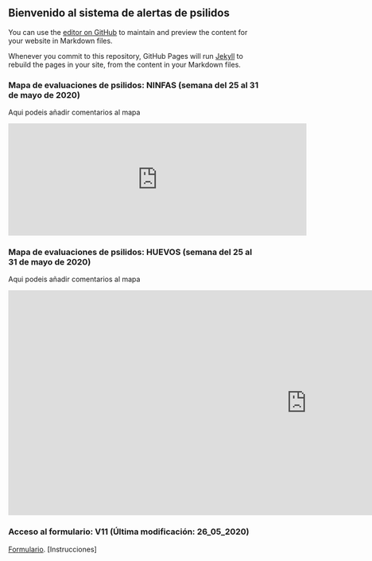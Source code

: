 ## Bienvenido al sistema de alertas de psilidos

You can use the [editor on GitHub](https://github.com/vacashot/asoprofit/edit/master/README.md) to maintain and preview the content for your website in Markdown files.

Whenever you commit to this repository, GitHub Pages will run [Jekyll](https://jekyllrb.com/) to rebuild the pages in your site, from the content in your Markdown files.

### Mapa de evaluaciones de psilidos: NINFAS (semana del 25 al 31 de mayo de 2020)
Aqui podeis añadir comentarios al mapa
<iframe width="600" height="226" 
style="border: 0px solid #AAA; width: 600px; height: 226px;" 
src="https://vacashot.github.io/asoprofit.github.com/">
</iframe>

### Mapa de evaluaciones de psilidos: HUEVOS (semana del 25 al 31 de mayo de 2020)

Aqui podeis añadir comentarios al mapa
<iframe width="1200" height="453" 
style="border: 0px solid #AAA; width: 1200px; height: 453px;" 
src="https://vacashot.github.io/asoprofit.github.com/">
</iframe>

### Acceso al formulario: V11 (Última modificación: 26_05_2020)

[Formulario](https://ee.kobotoolbox.org/x/BdkKhP7d).
[Instrucciones]
